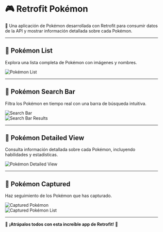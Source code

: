 # 🎮 Retrofit Pokémon

📌 Una aplicación de Pokémon desarrollada con Retrofit para consumir datos de la API y mostrar información detallada sobre cada Pokémon.  

---

## 📜 Pokémon List  
Explora una lista completa de Pokémon con imágenes y nombres.  

![Pokémon List](https://github.com/user-attachments/assets/89b01e4d-4ccc-41f5-b157-f8e0f02049f4)  

---

## 🔎 Pokémon Search Bar  
Filtra los Pokémon en tiempo real con una barra de búsqueda intuitiva.  

![Search Bar](https://github.com/user-attachments/assets/8b5f42f6-b2f5-430f-a06b-dc9ecfd93ef1)  
![Search Bar Results](https://github.com/user-attachments/assets/2d90a41e-a4a2-478f-87e8-9fe5c36f580e)  

---

## 📖 Pokémon Detailed View  
Consulta información detallada sobre cada Pokémon, incluyendo habilidades y estadísticas.  

![Pokémon Detailed View](https://github.com/user-attachments/assets/cf1f1459-d85d-4e30-90a1-e1c06e82bf77)  

---

## 🎯 Pokémon Captured  
Haz seguimiento de los Pokémon que has capturado.  

![Captured Pokémon](https://github.com/user-attachments/assets/ab0b236c-ab9f-4a4e-afa4-7ee2dbc6a56d)  
![Captured Pokémon List](https://github.com/user-attachments/assets/e38a39ae-1947-40c7-81af-bed350751640)  

---

🚀 **¡Atrápalos todos con esta increíble app de Retrofit!** 🎉  
